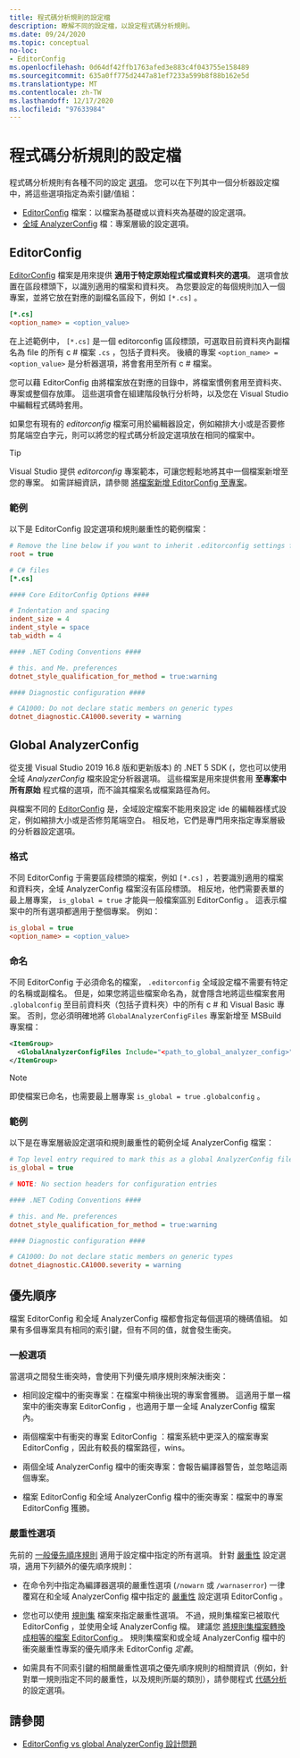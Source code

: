 ```yaml
---
title: 程式碼分析規則的設定檔
description: 瞭解不同的設定檔，以設定程式碼分析規則。
ms.date: 09/24/2020
ms.topic: conceptual
no-loc:
- EditorConfig
ms.openlocfilehash: 0d64df42ffb1763afed3e883c4f043755e158489
ms.sourcegitcommit: 635a0ff775d2447a81ef7233a599b8f88b162e5d
ms.translationtype: MT
ms.contentlocale: zh-TW
ms.lasthandoff: 12/17/2020
ms.locfileid: "97633984"
---
```

# <a name="configuration-files-for-code-analysis-rules"></a>程式碼分析規則的設定檔

程式碼分析規則有各種不同的設定 [選項](configuration-options.md)。 您可以在下列其中一個分析器設定檔中，將這些選項指定為索引鍵/值組：

- [EditorConfig](#editorconfig) 檔案：以檔案為基礎或以資料夾為基礎的設定選項。
- [全域 AnalyzerConfig](#global-analyzerconfig) 檔：專案層級的設定選項。

## EditorConfig

[EditorConfig](/visualstudio/ide/create-portable-custom-editor-options) 檔案是用來提供 **適用于特定原始程式檔或資料夾的選項**。 選項會放置在區段標頭下，以識別適用的檔案和資料夾。 為您要設定的每個規則加入一個專案，並將它放在對應的副檔名區段下，例如 `[*.cs]` 。

```ini
[*.cs]
<option_name> = <option_value>
```

在上述範例中， `[*.cs]` 是一個 editorconfig 區段標頭，可選取目前資料夾內副檔名為 file 的所有 c # 檔案 `.cs` ，包括子資料夾。 後續的專案 `<option_name> = <option_value>` 是分析器選項，將會套用至所有 c # 檔案。

您可以藉 EditorConfig 由將檔案放在對應的目錄中，將檔案慣例套用至資料夾、專案或整個存放庫。 這些選項會在組建階段執行分析時，以及您在 Visual Studio 中編輯程式碼時套用。

如果您有現有的 *editorconfig* 檔案可用於編輯器設定，例如縮排大小或是否要修剪尾端空白字元，則可以將您的程式碼分析設定選項放在相同的檔案中。

> [!TIP]
> Visual Studio 提供 *editorconfig* 專案範本，可讓您輕鬆地將其中一個檔案新增至您的專案。 如需詳細資訊，請參閱 [將檔案新增 EditorConfig 至專案](/visualstudio/ide/create-portable-custom-editor-options#add-an-editorconfig-file-to-a-project)。

### <a name="example"></a>範例

以下是 EditorConfig 設定選項和規則嚴重性的範例檔案：

```ini
# Remove the line below if you want to inherit .editorconfig settings from higher directories
root = true

# C# files
[*.cs]

#### Core EditorConfig Options ####

# Indentation and spacing
indent_size = 4
indent_style = space
tab_width = 4

#### .NET Coding Conventions ####

# this. and Me. preferences
dotnet_style_qualification_for_method = true:warning

#### Diagnostic configuration ####

# CA1000: Do not declare static members on generic types
dotnet_diagnostic.CA1000.severity = warning
```

## <a name="global-analyzerconfig"></a>Global AnalyzerConfig

從支援 Visual Studio 2019 16.8 版和更新版本) 的 .NET 5 SDK (，您也可以使用全域 _AnalyzerConfig_ 檔來設定分析器選項。 這些檔案是用來提供套用 **至專案中所有原始** 程式檔的選項，而不論其檔案名或檔案路徑為何。

與檔案不同的 [EditorConfig](#editorconfig) 是，全域設定檔案不能用來設定 ide 的編輯器樣式設定，例如縮排大小或是否修剪尾端空白。 相反地，它們是專門用來指定專案層級的分析器設定選項。

### <a name="format"></a>格式

不同 EditorConfig 于需要區段標頭的檔案，例如 `[*.cs]` ，若要識別適用的檔案和資料夾，全域 AnalyzerConfig 檔案沒有區段標頭。 相反地，他們需要表單的最上層專案， `is_global = true` 才能與一般檔案區別 EditorConfig 。 這表示檔案中的所有選項都適用于整個專案。 例如：

```ini
is_global = true
<option_name> = <option_value>
```

### <a name="naming"></a>命名

不同 EditorConfig 于必須命名的檔案， `.editorconfig` 全域設定檔不需要有特定的名稱或副檔名。 但是，如果您將這些檔案命名為，就會隱含地將這些檔案套用 `.globalconfig` 至目前資料夾（包括子資料夾）中的所有 c # 和 Visual Basic 專案。 否則，您必須明確地將 `GlobalAnalyzerConfigFiles` 專案新增至 MSBuild 專案檔：

```xml
<ItemGroup>
  <GlobalAnalyzerConfigFiles Include="<path_to_global_analyzer_config>" />
</ItemGroup>
```

> [!NOTE]
> 即使檔案已命名，也需要最上層專案 `is_global = true` `.globalconfig` 。

### <a name="example"></a>範例

以下是在專案層級設定選項和規則嚴重性的範例全域 AnalyzerConfig 檔案：

```ini
# Top level entry required to mark this as a global AnalyzerConfig file
is_global = true

# NOTE: No section headers for configuration entries

#### .NET Coding Conventions ####

# this. and Me. preferences
dotnet_style_qualification_for_method = true:warning

#### Diagnostic configuration ####

# CA1000: Do not declare static members on generic types
dotnet_diagnostic.CA1000.severity = warning
```

## <a name="precedence"></a>優先順序

檔案 EditorConfig 和全域 AnalyzerConfig 檔都會指定每個選項的機碼值組。 如果有多個專案具有相同的索引鍵，但有不同的值，就會發生衝突。

### <a name="general-options"></a>一般選項

當選項之間發生衝突時，會使用下列優先順序規則來解決衝突：

- 相同設定檔中的衝突專案：在檔案中稍後出現的專案會獲勝。 這適用于單一檔案中的衝突專案 EditorConfig ，也適用于單一全域 AnalyzerConfig 檔案內。

- 兩個檔案中有衝突的專案 EditorConfig ：檔案系統中更深入的檔案專案 EditorConfig ，因此有較長的檔案路徑，wins。

- 兩個全域 AnalyzerConfig 檔中的衝突專案：會報告編譯器警告，並忽略這兩個專案。

- 檔案 EditorConfig 和全域 AnalyzerConfig 檔中的衝突專案：檔案中的專案 EditorConfig 獲勝。

### <a name="severity-options"></a>嚴重性選項

先前的 [一般優先順序規則](#general-options) 適用于設定檔中指定的所有選項。 針對 [嚴重性](configuration-options.md#severity-level) 設定選項，適用下列額外的優先順序規則：

- 在命令列中指定為編譯器選項的嚴重性選項 (`/nowarn` 或 `/warnaserror`) 一律覆寫在和全域 AnalyzerConfig 檔中指定的 [嚴重性](configuration-options.md#severity-level) 設定選項 EditorConfig 。

- 您也可以使用 [規則集](/visualstudio/code-quality/using-rule-sets-to-group-code-analysis-rules) 檔案來指定嚴重性選項。 不過，規則集檔案已被取代 EditorConfig ，並使用全域 AnalyzerConfig 檔。 建議您 [將規則集檔案轉換成相等的檔案 EditorConfig ](/visualstudio/code-quality/use-roslyn-analyzers#convert-an-existing-ruleset-file-to-editorconfig-file)。 規則集檔案和或全域 AnalyzerConfig 檔中的衝突嚴重性專案的優先順序未 EditorConfig _定義_。

- 如需具有不同索引鍵的相關嚴重性選項之優先順序規則的相關資訊（例如，針對單一規則指定不同的嚴重性，以及規則所屬的類別），請參閱程式 [代碼分析](configuration-options.md#precedence)的設定選項。

## <a name="see-also"></a>請參閱

- [EditorConfig vs global AnalyzerConfig 設計問題](https://github.com/dotnet/roslyn/issues/47707)
